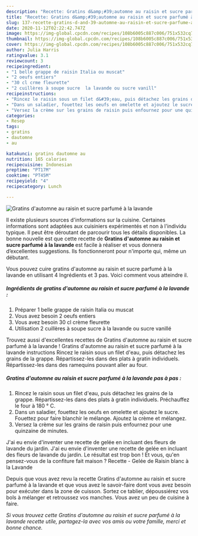 ```yaml
---
description: "Recette: Gratins d&amp;#39;automne au raisin et sucre parfumé à la lavande"
title: "Recette: Gratins d&amp;#39;automne au raisin et sucre parfumé à la lavande"
slug: 137-recette-gratins-d-and-39-automne-au-raisin-et-sucre-parfume-a-la-lavande
date: 2020-11-12T02:22:42.747Z
image: https://img-global.cpcdn.com/recipes/108b6005c887c006/751x532cq70/gratins-dautomne-au-raisin-et-sucre-parfume-a-la-lavande-photo-principale-de-la-recette.jpg
thumbnail: https://img-global.cpcdn.com/recipes/108b6005c887c006/751x532cq70/gratins-dautomne-au-raisin-et-sucre-parfume-a-la-lavande-photo-principale-de-la-recette.jpg
cover: https://img-global.cpcdn.com/recipes/108b6005c887c006/751x532cq70/gratins-dautomne-au-raisin-et-sucre-parfume-a-la-lavande-photo-principale-de-la-recette.jpg
author: Julia Harris
ratingvalue: 3.1
reviewcount: 3
recipeingredient:
- "1 belle grappe de raisin Italia ou muscat"
- "2 oeufs entiers"
- "30 cl crme fleurette"
- "2 cuillères à soupe sucre  la lavande ou sucre vanill"
recipeinstructions:
- "Rincez le raisin sous un filet d&#39;eau, puis détachez les grains de la grappe. Répartissez-les dans des plats à gratin individuels. Préchauffez le four à 180 ° C."
- "Dans un saladier, fouettez les oeufs en omelette et ajoutez le sucre. Fouettez pour faire blanchir le mélange. Ajoutez la crème et mélangez."
- "Versez la crème sur les grains de raisin puis enfournez pour une quinzaine de minutes."
categories:
- Resep
tags:
- gratins
- dautomne
- au

katakunci: gratins dautomne au 
nutrition: 165 calories
recipecuisine: Indonesian
preptime: "PT17M"
cooktime: "PT45M"
recipeyield: "4"
recipecategory: Lunch

---
```



![Gratins d&#39;automne au raisin et sucre parfumé à la lavande](https://img-global.cpcdn.com/recipes/108b6005c887c006/751x532cq70/gratins-dautomne-au-raisin-et-sucre-parfume-a-la-lavande-photo-principale-de-la-recette.jpg)

Il existe plusieurs sources d'informations sur la cuisine. Certaines informations sont adaptées aux cuisiniers expérimentés et non à l'individu typique. Il peut être déroutant de parcourir tous les détails disponibles. La bonne nouvelle est que cette recette de <strong> Gratins d&#39;automne au raisin et sucre parfumé à la lavande </strong> est facile à réaliser et vous donnera d’excellentes suggestions. Ils fonctionneront pour n'importe qui, même un débutant.

<!--inarticleads1-->

Vous pouvez cuire gratins d&#39;automne au raisin et sucre parfumé à la lavande en utilisant 4 Ingrédients et 3 pas. Voici comment vous atteindre il.

##### Ingrédients de gratins d&#39;automne au raisin et sucre parfumé à la lavande :

1. Préparer 1 belle grappe de raisin Italia ou muscat
1. Vous avez besoin 2 oeufs entiers
1. Vous avez besoin 30 cl crème fleurette
1. Utilisation 2 cuillères à soupe sucre à la lavande ou sucre vanillé


Trouvez aussi d&#39;excellentes recettes de Gratins d&#39;automne au raisin et sucre parfumé à la lavande ! Gratins d&#39;automne au raisin et sucre parfumé à la lavande instructions Rincez le raisin sous un filet d&#39;eau, puis détachez les grains de la grappe. Répartissez-les dans des plats à gratin individuels. Répartissez-les dans des ramequins pouvant aller au four. 

<!--inarticleads2-->

##### Gratins d&#39;automne au raisin et sucre parfumé à la lavande pas à pas :

1. Rincez le raisin sous un filet d&#39;eau, puis détachez les grains de la grappe. Répartissez-les dans des plats à gratin individuels. Préchauffez le four à 180 ° C.
1. Dans un saladier, fouettez les oeufs en omelette et ajoutez le sucre. Fouettez pour faire blanchir le mélange. Ajoutez la crème et mélangez.
1. Versez la crème sur les grains de raisin puis enfournez pour une quinzaine de minutes.


J&#39;ai eu envie d&#39;inventer une recette de gelée en incluant des fleurs de lavande du jardin. J&#39;ai eu envie d&#39;inventer une recette de gelée en incluant des fleurs de lavande du jardin. Le résultat est trop bon ! Et vous, qu&#39;en pensez-vous de la confiture fait maison ? Recette - Gelée de Raisin blanc à la Lavande 

<!--inarticleads1-->

<p>
Depuis que vous avez revu la recette Gratins d&#39;automne au raisin et sucre parfumé à la lavande et que vous avez le savoir-faire dont vous avez besoin pour exécuter dans la zone de cuisson. Sortez ce tablier, dépoussiérez vos bols à mélanger et retroussez vos manches. Vous avez un peu de cuisine à faire.
</p>

<p>
<i>Si vous trouvez cette Gratins d&#39;automne au raisin et sucre parfumé à la lavande recette utile, partagez-la avec vos amis ou votre famille, merci et bonne chance.</i>
</p>

